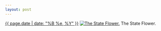 ```yaml
---
layout: post
---
```


<p>
  <time><a href="/323">{{ page.date | date: "%B %e, %Y" }}</a></time>
  <a href="/323"><img src="{{ site.assets_url }}/323-640.jpg" srcset="{{ site.assets_url }}/323-1280.jpg 1280w, {{ site.assets_url }}/323-960.jpg 960w, {{ site.assets_url }}/323-640.jpg 640w, {{ site.assets_url }}/323-320.jpg 320w" sizes="(min-width: 700px) 50vw, calc(100vw - 2rem)" alt="The State Flower." /></a>
  <span>The State Flower.</span>
</p>
